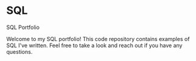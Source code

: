 # SQL
SQL Portfolio

Welcome to my SQL portfolio! This code repository contains examples of SQL I've written. Feel free to take a look and 
reach out if you have any questions.
